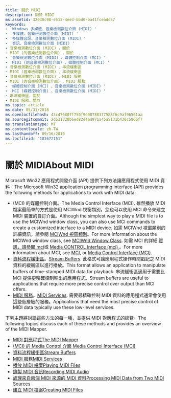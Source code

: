 ```yaml
---
title: 關於 MIDI
description: 關於 MIDI
ms.assetid: 32030c98-e513-4ee3-bbd0-ba41fceadd57
keywords:
- 'Windows 多媒體、音樂檢測數位介面 (MIDI) '
- '多媒體、音樂檢測數位介面 (MIDI) '
- '多媒體音訊、音樂檢測數位介面 (MIDI) '
- '音訊、音樂檢測數位介面 (MIDI) '
- 音樂檢測數位介面 (MIDI) ，關於
- MIDI (的音樂檢測數位介面) ，關於
- '音樂檢測數位介面 (MIDI) 、媒體控制介面 (MCI) '
- 'MIDI (的音樂檢測數位介面) 、媒體控制介面 (MCI) '
- 音樂檢測數位介面 (MIDI) 、串流緩衝區
- MIDI (音樂檢測數位介面) 、串流緩衝區
- 音樂檢測數位介面 (MIDI) 、MIDI 服務
- MIDI (的音樂檢測數位介面) 、MIDI 服務
- '媒體控制介面 (MCI) 、音樂檢測數位介面 (MIDI) '
- 'MCI (媒體控制介面) 、音樂檢測數位介面 (MIDI) '
- 串流緩衝區，關於
- MIDI 服務，關於
ms.topic: article
ms.date: 05/31/2018
ms.openlocfilehash: 43c476807f750f9e90788377588f6c9af96561aa
ms.sourcegitcommit: 2d531328b6ed82d4ad971a45a5131b430c5866f7
ms.translationtype: MT
ms.contentlocale: zh-TW
ms.lasthandoff: 09/16/2019
ms.locfileid: "103672151"
---
```

# <a name="about-midi"></a><span data-ttu-id="04ede-119">關於 MIDI</span><span class="sxs-lookup"><span data-stu-id="04ede-119">About MIDI</span></span>

<span data-ttu-id="04ede-120">Microsoft Win32 應用程式開發介面 (API) 提供下列方法讓應用程式使用 MIDI 資料：</span><span class="sxs-lookup"><span data-stu-id="04ede-120">The Microsoft Win32 application programming interface (API) provides the following methods for applications to work with MIDI data:</span></span>

-   <span data-ttu-id="04ede-121"> (MCI) 的媒體控制介面。</span><span class="sxs-lookup"><span data-stu-id="04ede-121">The Media Control Interface (MCI).</span></span> <span data-ttu-id="04ede-122">雖然播放 MIDI 檔案最簡單的方式是使用 MCIWnd 視窗類別，您也可以使用 MCI 命令來建立 MIDI 裝置的自訂介面。</span><span class="sxs-lookup"><span data-stu-id="04ede-122">Although the simplest way to play a MIDI file is to use the MCIWnd window class, you can also use MCI commands to create a customized interface to a MIDI device.</span></span> <span data-ttu-id="04ede-123">如需 MCIWnd 視窗類別的詳細資訊，請參閱 [MCIWnd 視窗類別](mciwnd-window-class.md)。</span><span class="sxs-lookup"><span data-stu-id="04ede-123">For more information about the MCIWnd window class, see [MCIWnd Window Class](mciwnd-window-class.md).</span></span> <span data-ttu-id="04ede-124">如需 MCI 的詳細 [資訊，請參閱 mci](mci.md)或 [Media CONTROL Interface (mci) ](media-control-interface--mci.md)。</span><span class="sxs-lookup"><span data-stu-id="04ede-124">For more information about MCI, see [MCI](mci.md), or [Media Control Interface (MCI)](media-control-interface--mci.md).</span></span>
-   <span data-ttu-id="04ede-125">[資料流程緩衝區](stream-buffers.md)。</span><span class="sxs-lookup"><span data-stu-id="04ede-125">[Stream Buffers](stream-buffers.md).</span></span> <span data-ttu-id="04ede-126">此格式可讓應用程式操作時間戳記之 MIDI 資料的緩衝區以進行播放。</span><span class="sxs-lookup"><span data-stu-id="04ede-126">This format allows an application to manipulate buffers of time-stamped MIDI data for playback.</span></span> <span data-ttu-id="04ede-127">串流緩衝區適用于需要比 MCI 提供更精確控制輸出的應用程式。</span><span class="sxs-lookup"><span data-stu-id="04ede-127">Stream buffers are useful to applications that require more precise control over output than MCI offers.</span></span>
-   <span data-ttu-id="04ede-128">[MIDI 服務](midi-services.md)。</span><span class="sxs-lookup"><span data-stu-id="04ede-128">[MIDI Services](midi-services.md).</span></span> <span data-ttu-id="04ede-129">需要最精確控制 MIDI 資料的應用程式通常會使用這些低層級的服務。</span><span class="sxs-lookup"><span data-stu-id="04ede-129">Applications that need the most precise control of MIDI data typically use these low-level services.</span></span>

<span data-ttu-id="04ede-130">下列主題將討論這些方法的每一種，並提供 MIDI 對應程式的總覽。</span><span class="sxs-lookup"><span data-stu-id="04ede-130">The following topics discuss each of these methods and provides an overview of the MIDI Mapper.</span></span>

-   [<span data-ttu-id="04ede-131">MIDI 對應程式</span><span class="sxs-lookup"><span data-stu-id="04ede-131">The MIDI Mapper</span></span>](the-midi-mapper.md)
-   [<span data-ttu-id="04ede-132"> (MCI) 的 Media Control 介面 </span><span class="sxs-lookup"><span data-stu-id="04ede-132">Media Control Interface (MCI)</span></span>](media-control-interface--mci.md)
-   [<span data-ttu-id="04ede-133">資料流程緩衝區</span><span class="sxs-lookup"><span data-stu-id="04ede-133">Stream Buffers</span></span>](stream-buffers.md)
-   [<span data-ttu-id="04ede-134">MIDI 服務</span><span class="sxs-lookup"><span data-stu-id="04ede-134">MIDI Services</span></span>](midi-services.md)
-   [<span data-ttu-id="04ede-135">播放 MIDI 檔案</span><span class="sxs-lookup"><span data-stu-id="04ede-135">Playing MIDI Files</span></span>](playing-midi-files.md)
-   [<span data-ttu-id="04ede-136">錄製 MIDI 音訊</span><span class="sxs-lookup"><span data-stu-id="04ede-136">Recording MIDI Audio</span></span>](recording-midi-audio.md)
-   [<span data-ttu-id="04ede-137">處理來自兩個 MIDI 來源的 MIDI 資料</span><span class="sxs-lookup"><span data-stu-id="04ede-137">Processing MIDI Data from Two MIDI Sources</span></span>](processing-midi-data-from-two-midi-sources.md)
-   [<span data-ttu-id="04ede-138">建立 MIDI 檔案</span><span class="sxs-lookup"><span data-stu-id="04ede-138">Creating MIDI Files</span></span>](creating-midi-files.md)

 

 




